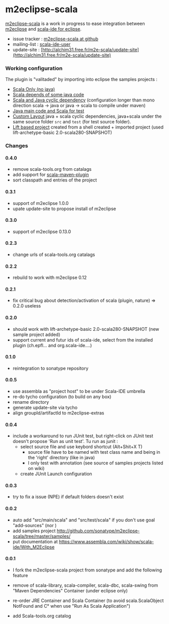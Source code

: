 m2eclipse-scala
========

[m2eclipse-scala] is a work in progress to ease integration between [m2eclipse] and [scala-ide for eclipse].

* issue tracker : [m2eclipse-scala at github](https://github.com/sonatype/m2eclipse-scala/issues)
* mailing-list : [scala-ide-user](http://groups.google.fr/group/scala-ide-user)
* update-site : [http://alchim31.free.fr/m2e-scala/update-site](http://alchim31.free.fr/m2e-scala/update-site)


### Working configuration

The plugin is "valitaded" by importing into eclipse the samples projects :

* [Scala Only (no java)](http://github.com/sonatype/m2eclipse-scala/tree/master/samples/prj-scala-only/)
* [Scala depends of some java code](http://github.com/sonatype/m2eclipse-scala/tree/master/samples/prj-scala-after-java/)
* [Scala and Java cyclic dependency](http://github.com/sonatype/m2eclipse-scala/tree/master/samples/prj-scala-cycle-java/) (configuration longer than mono direction scala -> java or java -> scala to compile under maven)
* [Java main code and Scala for test](http://github.com/sonatype/m2eclipse-scala/tree/master/samples/prj-java-test-in-scala/)
* [Custom Layout](http://github.com/sonatype/m2eclipse-scala/tree/master/samples/prj-custom-layout/) java + scala cyclic dependencies, java+scala under the same source folder `src` and `test` (for test source folder).
* [Lift based project](http://github.com/sonatype/m2eclipse-scala/tree/master/samples/prj-liftbased/) created from a shell created + imported project (used lift-archetype-basic 2.0-scala280-SNAPSHOT)

### Changes

#### 0.4.0

* remove scala-tools.org from catalags
* add support for [scala-maven-plugin]
* sort classpath and entries of the project

#### 0.3.1

* support of m2eclipse 1.0.0
* upate update-site to propose install of m2eclipse

#### 0.3.0

* support of m2eclipse 0.13.0

#### 0.2.3

* change urls of scala-tools.org catalags

#### 0.2.2

* rebuild to work with m2eclipse 0.12

#### 0.2.1

* fix critical bug about detection/activation of scala (plugin, nature) => 0.2.0 useless

#### 0.2.0

* should work with lift-archetype-basic 2.0-scala280-SNAPSHOT (new sample project added)
* support current and futur ids of scala-ide, select from the installed plugin (ch.epfl... and org.scala-ide....)

#### 0.1.0

* reintegration to sonatype repository

#### 0.0.5

* use assembla as "project host" to be under Scala-IDE umbrella
* re-do tycho configuration (to build on any box)
* rename directory
* generate update-site via tycho
* align groupId/artifactId to m2eclipse-extras

#### 0.0.4


* include a workaround to run JUnit test, but right-click on JUnit test doesn't propose 'Run as unit test'. Tu run as junit :
  * select source file and use keybord shortcut (Alt+Shit+X T)
    * source file have to be named with test class name and being in the 'right' directory (like in java)
    * I only test with annotation (see source of samples projects listed on wiki)
  * create JUnit Launch configuration

#### 0.0.3

* try to fix a issue (NPE) if default folders doesn't exist

#### 0.0.2


* auto add "src/main/scala" and "src/test/scala" if you don't use goal "add-sources" (nor <sourceDirectory>)
* add samples project http://github.com/sonatype/m2eclipse-scala/tree/master/samples/
* put documentation at https://www.assembla.com/wiki/show/scala-ide/With_M2Eclipse

#### 0.0.1

* I fork the m2eclipse-scala project from sonatype and add the following feature
* remove of scala-library, scala-compiler, scala-dbc, scala-swing from "Maven Dependencies" Container (under eclipse only)
* re-order JRE Container and Scala Container (to avoid scala.ScalaObject NotFound and C° when use "Run As Scala Application")
* add Scala-tools.org catalog

   [scala-maven-plugin]: http://davidb.github.com/scala-maven-plugin/
   [maven-scala-plugin]: http://scala-tools.org/mvnsites/maven-scala-plugin/
   [maven-eclipse-plugin]: http://maven.apache.org/plugins/maven-eclipse-plugin
   [build-helper-maven-plugin]: http://mojo.codehaus.org/build-helper-maven-plugin/
   [m2eclipse]: http://m2eclipse.sonatype.org/
   [m2eclipse-scala]: https://www.assembla.com/wiki/edit/scala-ide/With_M2Eclipse
   [IAM]: http://www.eclipse.org/iam/
   [Q4E]: http://code.google.com/p/q4e/
   [ESMi]: http://code.google.com/p/esmi/
   [scala-ide for eclipse]: http://scala-ide.assembla.com/
